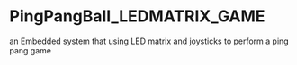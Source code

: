 # PingPangBall_LEDMATRIX_GAME
an Embedded system that using LED matrix and joysticks to perform a ping pang game
